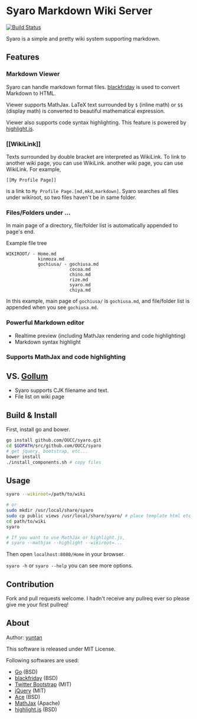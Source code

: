 Syaro Markdown Wiki Server
====

[![Build Status](https://drone.io/github.com/OUCC/syaro/status.png)](https://drone.io/github.com/OUCC/syaro/latest)

Syaro is a simple and pretty wiki system supporting markdown.

Features
----
### Markdown Viewer
Syaro can handle markdown format files. [blackfriday] is used to convert
Markdown to HTML.

Viewer supports MathJax. LaTeX text surrounded by `$` (inline math) or `$$` 
(display math) is converted to beautiful mathematical expression.

Viewer also supports code syntax highlighting. This feature is powered by
[highlight.js].

### [[WikiLink]]
Texts surrounded by double bracket are interpreted as WikiLink. To link to
another wiki page, you can use WikiLink. 
another wiki page, you can use WikiLink. For example,

```
[[My Profile Page]]
```

is a link to `My Profile Page.[md,mkd,markdown]`. Syaro searches all files under
wikiroot, so two files haven't be in same folder.

### Files/Folders under ...
In main page of a directory, file/folder list is automatically appended to
page's end.

Example file tree

```
WIKIROOT/ - Home.md
            kinmoza.md
            gochiusa/ - gochiusa.md
                        cocoa.md
                        chino.md
                        rize.md
                        syaro.md
                        chiya.md
```

In this example, main page of `gochiusa/` is `gochiusa.md`, and file/folder list
is appended when you see `gochiusa.md`.

### Powerful Markdown editor
* Realtime preview (including MathJax rendering and code highlighting)
* Markdown syntax highlight

### Supports MathJax and code highlighting

VS. [Gollum](https://github.com/gollum/gollum)
----
* Syaro supports CJK filename and text.
* File list on wiki page

Build & Install
----
First, install go and bower.

```bash
go install github.com/OUCC/syaro.git
cd $GOPATH/src/github.com/OUCC/syaro
# get jquery, bootstrap, etc...
bower install
./install_components.sh # copy files
```

Usage
----
```bash
syaro --wikiroot=/path/to/wiki

# or
sudo mkdir /usr/local/share/syaro
sudo cp public views /usr/local/share/syaro/ # place template html etc in your system
cd path/to/wiki
syaro

# If you want to use MathJax or highlight.js,
# syaro --mathjax --highlight --wikiroot=...
```

Then open `localhost:8080/Home` in your browser.

`syaro -h` or `syaro --help` you can see more options.

Contribution
----
Fork and pull requests welcome. I hadn't receive any pullreq ever so please give
me your first pullreq!

About
----
Author: [yuntan](https://github.com/yuntan)

This software is released under MIT License.

Following softwares are used:

* [Go]  (BSD)
* [blackfriday] (BSD)
* [Twitter Bootstrap]  (MIT)
* [jQuery]  (MIT)
* [Ace]  (BSD)
* [MathJax]  (Apache)
* [highlight.js]  (BSD)


[Go]: http://golang.org/
[blackfriday]: https://github.com/russross/blackfriday
[Twitter Bootstrap]: http://getbootstrap.com
[jQuery]: http://jquery.com
[Ace]: http://ace.c9.io
[Mathjax]: http://www.mathjax.org/
[highlight.js]: https://highlightjs.org/

